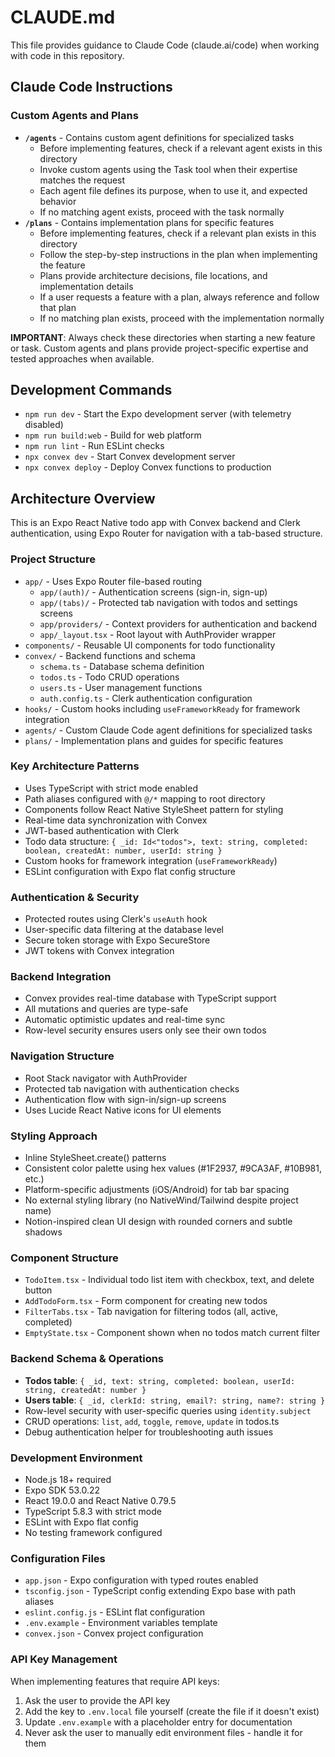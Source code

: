 # CLAUDE.md

This file provides guidance to Claude Code (claude.ai/code) when working with code in this repository.

## Claude Code Instructions

### Custom Agents and Plans
- **`/agents`** - Contains custom agent definitions for specialized tasks
  - Before implementing features, check if a relevant agent exists in this directory
  - Invoke custom agents using the Task tool when their expertise matches the request
  - Each agent file defines its purpose, when to use it, and expected behavior
  - If no matching agent exists, proceed with the task normally
- **`/plans`** - Contains implementation plans for specific features
  - Before implementing features, check if a relevant plan exists in this directory
  - Follow the step-by-step instructions in the plan when implementing the feature
  - Plans provide architecture decisions, file locations, and implementation details
  - If a user requests a feature with a plan, always reference and follow that plan
  - If no matching plan exists, proceed with the implementation normally

**IMPORTANT**: Always check these directories when starting a new feature or task. Custom agents and plans provide project-specific expertise and tested approaches when available.

## Development Commands

- `npm run dev` - Start the Expo development server (with telemetry disabled)
- `npm run build:web` - Build for web platform
- `npm run lint` - Run ESLint checks
- `npx convex dev` - Start Convex development server
- `npx convex deploy` - Deploy Convex functions to production

## Architecture Overview

This is an Expo React Native todo app with Convex backend and Clerk authentication, using Expo Router for navigation with a tab-based structure.

### Project Structure
- `app/` - Uses Expo Router file-based routing
  - `app/(auth)/` - Authentication screens (sign-in, sign-up)
  - `app/(tabs)/` - Protected tab navigation with todos and settings screens
  - `app/providers/` - Context providers for authentication and backend
  - `app/_layout.tsx` - Root layout with AuthProvider wrapper
- `components/` - Reusable UI components for todo functionality
- `convex/` - Backend functions and schema
  - `schema.ts` - Database schema definition
  - `todos.ts` - Todo CRUD operations
  - `users.ts` - User management functions
  - `auth.config.ts` - Clerk authentication configuration
- `hooks/` - Custom hooks including `useFrameworkReady` for framework integration
- `agents/` - Custom Claude Code agent definitions for specialized tasks
- `plans/` - Implementation plans and guides for specific features

### Key Architecture Patterns
- Uses TypeScript with strict mode enabled
- Path aliases configured with `@/*` mapping to root directory
- Components follow React Native StyleSheet pattern for styling
- Real-time data synchronization with Convex
- JWT-based authentication with Clerk
- Todo data structure: `{ _id: Id<"todos">, text: string, completed: boolean, createdAt: number, userId: string }`
- Custom hooks for framework integration (`useFrameworkReady`)
- ESLint configuration with Expo flat config structure

### Authentication & Security
- Protected routes using Clerk's `useAuth` hook
- User-specific data filtering at the database level
- Secure token storage with Expo SecureStore
- JWT tokens with Convex integration

### Backend Integration
- Convex provides real-time database with TypeScript support
- All mutations and queries are type-safe
- Automatic optimistic updates and real-time sync
- Row-level security ensures users only see their own todos

### Navigation Structure
- Root Stack navigator with AuthProvider
- Protected tab navigation with authentication checks
- Authentication flow with sign-in/sign-up screens
- Uses Lucide React Native icons for UI elements

### Styling Approach
- Inline StyleSheet.create() patterns
- Consistent color palette using hex values (#1F2937, #9CA3AF, #10B981, etc.)
- Platform-specific adjustments (iOS/Android) for tab bar spacing
- No external styling library (no NativeWind/Tailwind despite project name)
- Notion-inspired clean UI design with rounded corners and subtle shadows

### Component Structure
- `TodoItem.tsx` - Individual todo list item with checkbox, text, and delete button
- `AddTodoForm.tsx` - Form component for creating new todos
- `FilterTabs.tsx` - Tab navigation for filtering todos (all, active, completed)
- `EmptyState.tsx` - Component shown when no todos match current filter

### Backend Schema & Operations
- **Todos table**: `{ _id, text: string, completed: boolean, userId: string, createdAt: number }`
- **Users table**: `{ _id, clerkId: string, email?: string, name?: string }`
- Row-level security with user-specific queries using `identity.subject`
- CRUD operations: `list`, `add`, `toggle`, `remove`, `update` in todos.ts
- Debug authentication helper for troubleshooting auth issues

### Development Environment
- Node.js 18+ required
- Expo SDK 53.0.22
- React 19.0.0 and React Native 0.79.5
- TypeScript 5.8.3 with strict mode
- ESLint with Expo flat config
- No testing framework configured

### Configuration Files
- `app.json` - Expo configuration with typed routes enabled
- `tsconfig.json` - TypeScript config extending Expo base with path aliases
- `eslint.config.js` - ESLint flat configuration
- `.env.example` - Environment variables template
- `convex.json` - Convex project configuration

### API Key Management
When implementing features that require API keys:
1. Ask the user to provide the API key
2. Add the key to `.env.local` file yourself (create the file if it doesn't exist)
3. Update `.env.example` with a placeholder entry for documentation
4. Never ask the user to manually edit environment files - handle it for them